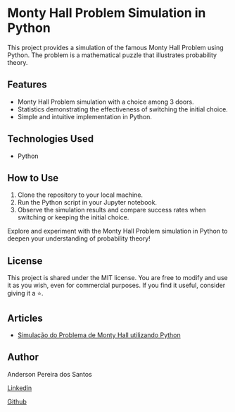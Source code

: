 # Monty Hall Problem Simulation in Python

This project provides a simulation of the famous Monty Hall Problem using Python. The problem is a mathematical puzzle that illustrates probability theory.

## Features

- Monty Hall Problem simulation with a choice among 3 doors.
- Statistics demonstrating the effectiveness of switching the initial choice.
- Simple and intuitive implementation in Python.

## Technologies Used

- Python

## How to Use

1. Clone the repository to your local machine.
2. Run the Python script in your Jupyter notebook.
3. Observe the simulation results and compare success rates when switching or keeping the initial choice.

Explore and experiment with the Monty Hall Problem simulation in Python to deepen your understanding of probability theory!

## License

This project is shared under the MIT license. You are free to modify and use it as you wish, even for commercial purposes. If you find it useful, consider giving it a ⭐️.

## Articles

* [Simulação do Problema de Monty Hall utilizando Python](https://www.linkedin.com/pulse/simula%C3%A7%C3%A3o-do-problema-de-monty-hall-utilizando-python-anderson-ybiwf/)

## Author

Anderson Pereira dos Santos

[Linkedin](https://www.linkedin.com/in/andersonpereirasantos)

[Github](https://github.com/andersonpereiradossantos)
